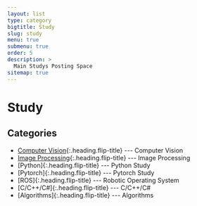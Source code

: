 ```yaml
---
layout: list
type: category
bigtitle: Study
slug: study
menu: true
submenu: true
order: 5
description: >
  Main Studys Posting Space
sitemap: true
---
```


# Study

## Categories

* [Computer Vision]{:.heading.flip-title} --- Computer Vision
* [Image Processing]{:.heading.flip-title} --- Image Processing
* [Python]{:.heading.flip-title} --- Python Study
* [Pytorch]{:.heading.flip-title} --- Pytorch Study
* [ROS]{:.heading.flip-title} --- Robotic Operating System
* [C/C++/C#]{:.heading.flip-title} --- C/C++/C#
* [Algorithms]{:.heading.flip-title} --- Algorithms

[Computer Vision]: /computer_vision/
[Image Processing]: /image_processing/